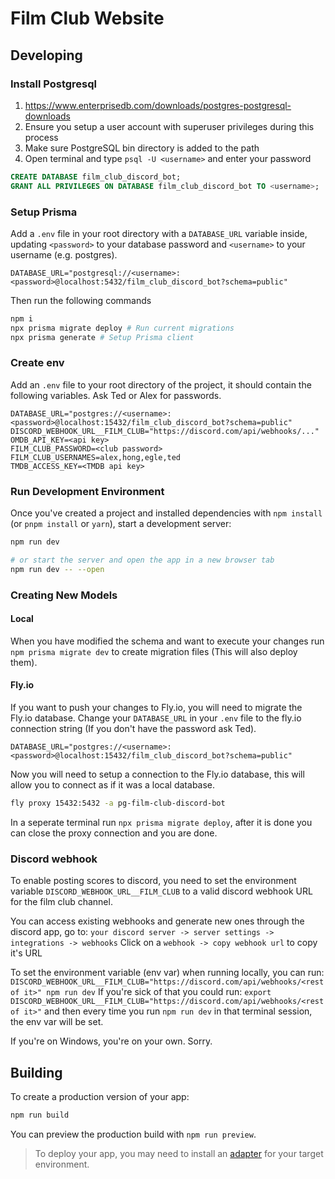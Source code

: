 # Film Club Website

## Developing
### Install Postgresql
1. https://www.enterprisedb.com/downloads/postgres-postgresql-downloads
2. Ensure you setup a user account with superuser privileges during this process
3. Make sure PostgreSQL bin directory is added to the path
4. Open terminal and type `psql -U <username>` and enter your password

```sql
CREATE DATABASE film_club_discord_bot;
GRANT ALL PRIVILEGES ON DATABASE film_club_discord_bot TO <username>;
```
### Setup Prisma

Add a `.env` file in your root directory with a `DATABASE_URL` variable inside, updating `<password>` to your database password and `<username>` to your username (e.g. postgres).
```
DATABASE_URL="postgresql://<username>:<password>@localhost:5432/film_club_discord_bot?schema=public"
```

Then run the following commands
```bash
npm i
npx prisma migrate deploy # Run current migrations
npx prisma generate # Setup Prisma client
```

### Create env
Add an `.env` file to your root directory of the project, it should contain the following variables.
Ask Ted or Alex for passwords.

```
DATABASE_URL="postgres://<username>:<password>@localhost:15432/film_club_discord_bot?schema=public"
DISCORD_WEBHOOK_URL__FILM_CLUB="https://discord.com/api/webhooks/..."
OMDB_API_KEY=<api key>
FILM_CLUB_PASSWORD=<club password>
FILM_CLUB_USERNAMES=alex,hong,egle,ted
TMDB_ACCESS_KEY=<TMDB api key>
```

### Run Development Environment
Once you've created a project and installed dependencies with `npm install` (or `pnpm install` or `yarn`), start a development server:

```bash
npm run dev

# or start the server and open the app in a new browser tab
npm run dev -- --open
```

### Creating New Models
#### Local
When you have modified the schema and want to execute your changes run `npm prisma migrate dev` to create migration files (This will also deploy them).

#### Fly.io
If you want to push your changes to Fly.io, you will need to migrate the Fly.io database.
Change your `DATABASE_URL` in your `.env` file to the fly.io connection string (If you don't have the password ask Ted).
```
DATABASE_URL="postgres://<username>:<password>@localhost:15432/film_club_discord_bot?schema=public"
```

Now you will need to setup a connection to the Fly.io database, this will allow you to connect as if it was a local database.
```bash
fly proxy 15432:5432 -a pg-film-club-discord-bot
```

In a seperate terminal run `npx prisma migrate deploy`, after it is done you can close the proxy connection and you are done.

### Discord webhook
To enable posting scores to discord, you need to set the environment variable
`DISCORD_WEBHOOK_URL__FILM_CLUB` to a valid discord webhook URL for the film club channel.

You can access existing webhooks and generate new ones through the discord app, go to:
`your discord server -> server settings -> integrations -> webhooks`
Click on a `webhook -> copy webhook url` to copy it's URL

To set the environment variable (env var) when running locally, you can run:
`DISCORD_WEBHOOK_URL__FILM_CLUB="https://discord.com/api/webhooks/<rest of it>" npm run dev`
If you're sick of that you could run:
`export DISCORD_WEBHOOK_URL__FILM_CLUB="https://discord.com/api/webhooks/<rest of it>"`
and then every time you run `npm run dev` in that terminal session, the env var will be set.

If you're on Windows, you're on your own. Sorry.


## Building

To create a production version of your app:

```bash
npm run build
```

You can preview the production build with `npm run preview`.

> To deploy your app, you may need to install an [adapter](https://kit.svelte.dev/docs/adapters) for your target environment.

